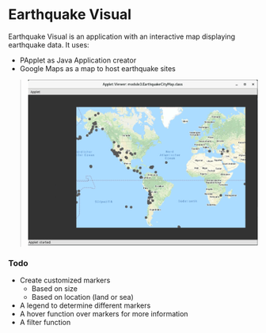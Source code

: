# Earthquake Visual

Earthquake Visual is an application with an interactive map displaying earthquake data. It uses:

  - PApplet as Java Application creator
  - Google Maps as a map to host earthquake sites



> ![Application so far](visual.png)

### Todo
* Create customized markers
    * Based on size
    * Based on location (land or sea)
* A legend to determine different markers
* A hover function over markers for more information
* A filter function
